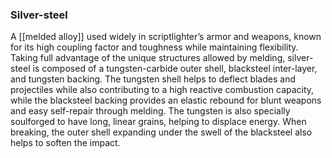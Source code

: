 ### Silver-steel
A [[melded alloy]] used widely in scriptlighter’s armor and weapons, known for its high coupling factor and toughness while maintaining flexibility. Taking full advantage of the unique structures allowed by melding, silver-steel is composed of a tungsten-carbide outer shell, blacksteel inter-layer, and tungsten backing. The tungsten shell helps to deflect blades and projectiles while also contributing to a high reactive combustion capacity, while the blacksteel backing provides an elastic rebound for blunt weapons and easy self-repair through melding. The tungsten is also specially soulforged to have long, linear grains, helping to displace energy. When breaking, the outer shell expanding under the swell of the blacksteel also helps to soften the impact.
